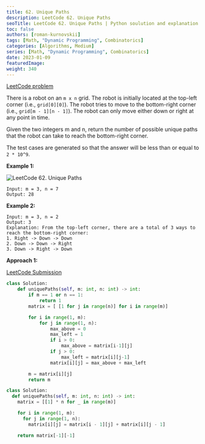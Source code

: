 ```yaml
---
title: 62. Unique Paths
description: LeetCode 62. Unique Paths
seoTitle: LeetCode 62. Unique Paths | Python soulution and explanation
toc: false
authors: [roman-kurnovskii]
tags: [Math, "Dynamic Programming", Combinatorics]
categories: [Algorithms, Medium]
series: [Math, "Dynamic Programming", Combinatorics]
date: 2023-01-09
featuredImage:
weight: 340
---
```


[LeetCode problem](https://leetcode.com/problems/unique-paths/)

There is a robot on an `m x n` grid. The robot is initially located at the top-left corner (i.e., `grid[0][0]`). The robot tries to move to the bottom-right corner (i.e., `grid[m - 1][n - 1]`). The robot can only move either down or right at any point in time.

Given the two integers m and n, return the number of possible unique paths that the robot can take to reach the bottom-right corner.

The test cases are generated so that the answer will be less than or equal to `2 * 10^9`.



**Example 1:**

![LeetCode 62. Unique Paths](https://assets.leetcode.com/uploads/2018/10/22/robot_maze.png)

    Input: m = 3, n = 7
    Output: 28
**Example 2:**

    Input: m = 3, n = 2
    Output: 3
    Explanation: From the top-left corner, there are a total of 3 ways to reach the bottom-right corner:
    1. Right -> Down -> Down
    2. Down -> Down -> Right
    3. Down -> Right -> Down

**Approach 1:**

[LeetCode Submission](https://leetcode.com/problems/unique-paths/submissions/874653332/)

```python
class Solution:
    def uniquePaths(self, m: int, n: int) -> int:
        if m == 1 or n == 1:
            return 1
        matrix = [ [1 for j in range(n)] for i in range(m)]

        for i in range(1, m):
            for j in range(1, n):
                max_above = 0
                max_left = 1
                if i > 0:
                    max_above = matrix[i-1][j]
                if j > 0:
                    max_left = matrix[i][j-1]
                matrix[i][j] = max_above + max_left

        m = matrix[i][j]
        return m

class Solution:
  def uniquePaths(self, m: int, n: int) -> int:
    matrix = [[1] * n for _ in range(m)]

    for i in range(1, m):
      for j in range(1, n):
        matrix[i][j] = matrix[i - 1][j] + matrix[i][j - 1]

    return matrix[-1][-1]
```
